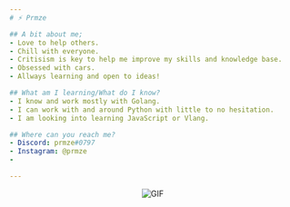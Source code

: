```yaml
---
# ⚡️ Prmze

## A bit about me;
- Love to help others.
- Chill with everyone.
- Critisism is key to help me improve my skills and knowledge base.
- Obsessed with cars.
- Allways learning and open to ideas!

## What am I learning/What do I know?
- I know and work mostly with Golang.
- I can work with and around Python with little to no hesitation.
- I am looking into learning JavaScript or Vlang.

## Where can you reach me?
- Discord: prmze#0797
- Instagram: @prmze
- 

---
```

<p align="center" width="100%">
  <img alt="GIF" src="https://media.giphy.com/media/80Cdy9EteIuOc/giphy.gif" />
</p>
